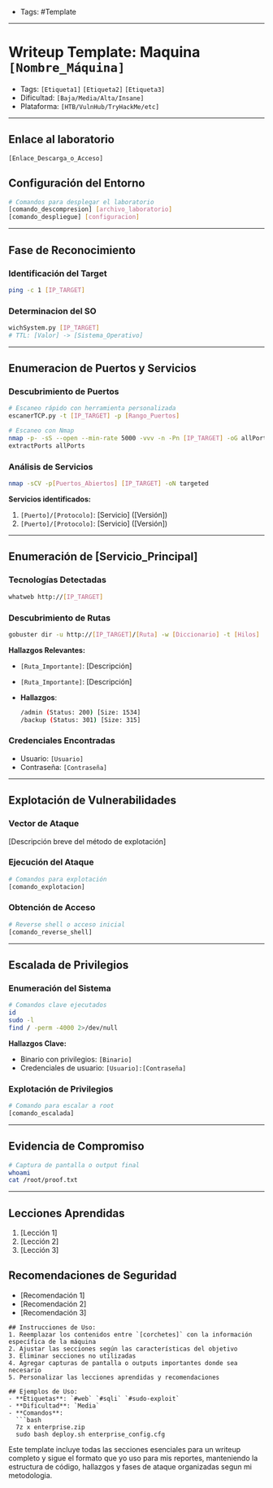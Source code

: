 - Tags: #Template
---
# Writeup Template: Maquina `[Nombre_Máquina]`

- Tags: `[Etiqueta1]` `[Etiqueta2]` `[Etiqueta3]`
- Dificultad: `[Baja/Media/Alta/Insane]`
- Plataforma: `[HTB/VulnHub/TryHackMe/etc]`

---
## Enlace al laboratorio
`[Enlace_Descarga_o_Acceso]`

## Configuración del Entorno
```bash
# Comandos para desplegar el laboratorio
[comando_descompresion] [archivo_laboratorio]
[comando_despliegue] [configuracion]
```

---

## Fase de Reconocimiento
### Identificación del Target
```bash
ping -c 1 [IP_TARGET]
```

### Determinacion del SO
```bash
wichSystem.py [IP_TARGET]
# TTL: [Valor] -> [Sistema_Operativo]
```

---
## Enumeracion de Puertos y Servicios
### Descubrimiento de Puertos
```bash
# Escaneo rápido con herramienta personalizada
escanerTCP.py -t [IP_TARGET] -p [Rango_Puertos]

# Escaneo con Nmap
nmap -p- -sS --open --min-rate 5000 -vvv -n -Pn [IP_TARGET] -oG allPorts
extractPorts allPorts
```

### Análisis de Servicios
```bash
nmap -sCV -p[Puertos_Abiertos] [IP_TARGET] -oN targeted
```

**Servicios identificados:**
1. `[Puerto]/[Protocolo]`: [Servicio] ([Versión])
2. `[Puerto]/[Protocolo]`: [Servicio] ([Versión])
---

## Enumeración de [Servicio_Principal]
### Tecnologías Detectadas
```bash
whatweb http://[IP_TARGET]
```

### Descubrimiento de Rutas
```bash
gobuster dir -u http://[IP_TARGET]/[Ruta] -w [Diccionario] -t [Hilos] [Opciones_Adicionales]
```

**Hallazgos Relevantes:**
- `[Ruta_Importante]`: [Descripción]
- `[Ruta_Importante]`: [Descripción]

- **Hallazgos**:
  ```bash
  /admin (Status: 200) [Size: 1534]
  /backup (Status: 301) [Size: 315]
  ```

### Credenciales Encontradas
- Usuario: `[Usuario]`
- Contraseña: `[Contraseña]`

---

## Explotación de Vulnerabilidades
### Vector de Ataque
[Descripción breve del método de explotación]

### Ejecución del Ataque
```bash
# Comandos para explotación
[comando_explotacion]
```

### Obtención de Acceso
```bash
# Reverse shell o acceso inicial
[comando_reverse_shell]
```

---

## Escalada de Privilegios
### Enumeración del Sistema
```bash
# Comandos clave ejecutados
id
sudo -l
find / -perm -4000 2>/dev/null
```

**Hallazgos Clave:**
- Binario con privilegios: `[Binario]`
- Credenciales de usuario: `[Usuario]:[Contraseña]`

### Explotación de Privilegios
```bash
# Comando para escalar a root
[comando_escalada]
```

---

## Evidencia de Compromiso
```bash
# Captura de pantalla o output final
whoami
cat /root/proof.txt
```

---

## Lecciones Aprendidas
1. [Lección 1]
2. [Lección 2]
3. [Lección 3]

## Recomendaciones de Seguridad
- [Recomendación 1]
- [Recomendación 2]
- [Recomendación 3]

```
## Instrucciones de Uso:
1. Reemplazar los contenidos entre `[corchetes]` con la información específica de la máquina
2. Ajustar las secciones según las características del objetivo
3. Eliminar secciones no utilizadas
4. Agregar capturas de pantalla o outputs importantes donde sea necesario
5. Personalizar las lecciones aprendidas y recomendaciones

## Ejemplos de Uso:
- **Etiquetas**: `#web` `#sqli` `#sudo-exploit`
- **Dificultad**: `Media`
- **Comandos**:
  ```bash
  7z x enterprise.zip
  sudo bash deploy.sh enterprise_config.cfg
  ```

Este template incluye todas las secciones esenciales para un writeup completo y sigue el formato que yo uso para mis reportes, manteniendo la estructura de código, hallazgos y fases de ataque organizadas segun mi metodologia.